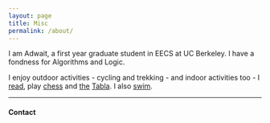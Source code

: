 ```yaml
---
layout: page
title: Misc
permalink: /about/
---
```

<!-- 
### About
 -->
I am Adwait, a first year graduate student in EECS at UC Berkeley. I have a fondness for Algorithms and Logic.

I enjoy outdoor activities - cycling and trekking - and indoor activities too - I [read](https://www.goodreads.com/review/list/104776623), play [chess](https://www.youtube.com/watch?v=AaKWUiiEHgA) and [the](https://www.youtube.com/watch?v=O2K0ptoYpuc) [Tabla](https://www.youtube.com/watch?v=mmiThgzYX5E). I also [swim](https://gymkhana.iitb.ac.in/~sports/index.php?r=aquatics).

<hr>

#### Contact

<!-- Email [godbole15 at gmail.com](mailto:godbole15@gmail.com)
<br>
CSE Dept Mail [adwaitg at cse.iitb.ac.in](mailto:adwaitg@cse.iitb.ac.in) -->